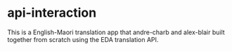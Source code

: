 # api-interaction

This is a English-Maori translation app that andre-charb and alex-blair built together from scratch using the EDA translation API.   
